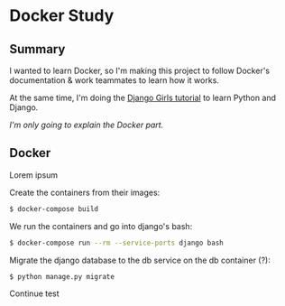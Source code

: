 <h1>Docker Study</h1>

<h2>Summary</h2>
<p>I wanted to learn Docker, so I'm making this project to follow Docker's documentation & work teammates to learn how it works.</p>
<p>At the same time, I'm doing the <a href="https://tutorial.djangogirls.org/en/">Django Girls tutorial</a> to learn Python and Django.</p>
<p><i>I'm only going to explain the Docker part.</i></p>

<h2>Docker</h2>
<p>Lorem ipsum</p>

Create the containers from their images:
```bash
$ docker-compose build
```

We run the containers and go into django's bash:
```bash
$ docker-compose run --rm --service-ports django bash
```

Migrate the django database to the db service on the db container (?):
```bash
$ python manage.py migrate
```

Continue test